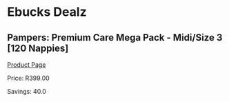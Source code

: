 
# Ebucks Dealz
## Pampers: Premium Care Mega Pack - Midi/Size 3 [120 Nappies]
[Product Page](https://www.ebucks.com/web/shop/productSelected.do?prodId=282368068&catId=1186088243)

Price: R399.00

Savings: 40.0


	